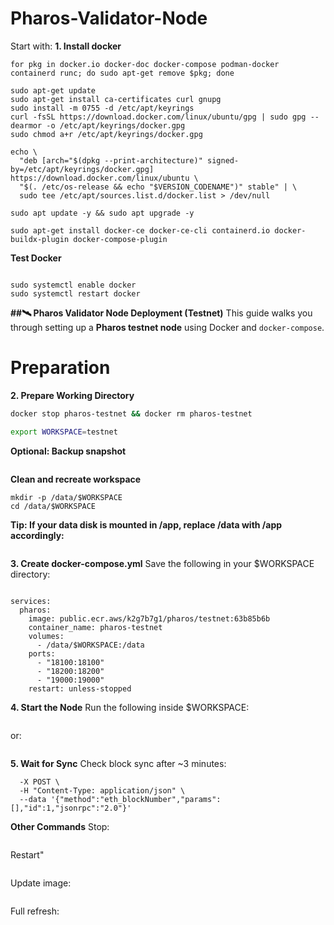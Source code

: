# Pharos-Validator-Node
Start with:
**1. Install docker** 
```sudo apt update -y && sudo apt upgrade -y
for pkg in docker.io docker-doc docker-compose podman-docker containerd runc; do sudo apt-get remove $pkg; done

sudo apt-get update
sudo apt-get install ca-certificates curl gnupg
sudo install -m 0755 -d /etc/apt/keyrings
curl -fsSL https://download.docker.com/linux/ubuntu/gpg | sudo gpg --dearmor -o /etc/apt/keyrings/docker.gpg
sudo chmod a+r /etc/apt/keyrings/docker.gpg

echo \
  "deb [arch="$(dpkg --print-architecture)" signed-by=/etc/apt/keyrings/docker.gpg] https://download.docker.com/linux/ubuntu \
  "$(. /etc/os-release && echo "$VERSION_CODENAME")" stable" | \
  sudo tee /etc/apt/sources.list.d/docker.list > /dev/null

sudo apt update -y && sudo apt upgrade -y

sudo apt-get install docker-ce docker-ce-cli containerd.io docker-buildx-plugin docker-compose-plugin
```

**Test Docker** 
```sudo docker run hello-world

sudo systemctl enable docker
sudo systemctl restart docker
```

**##🛰️ Pharos Validator Node Deployment (Testnet)**
This guide walks you through setting up a **Pharos testnet node** using Docker and `docker-compose`.

# Preparation
**2. Prepare Working Directory** 
```bash
docker stop pharos-testnet && docker rm pharos-testnet

export WORKSPACE=testnet
```
**Optional: Backup snapshot**
```mv /data/$WORKSPACE/pharos-node/domain/light/data/public/ /data/
```

**Clean and recreate workspace** 
```rm -rf /data/$WORKSPACE
mkdir -p /data/$WORKSPACE
cd /data/$WORKSPACE
```

**Tip: If your data disk is mounted in /app, replace /data with /app accordingly:**
```mkdir /app/$WORKSPACE
```

**3. Create docker-compose.yml** 
Save the following in your $WORKSPACE directory:
```version: '3'

services:
  pharos:
    image: public.ecr.aws/k2g7b7g1/pharos/testnet:63b85b6b
    container_name: pharos-testnet
    volumes:
      - /data/$WORKSPACE:/data
    ports:
      - "18100:18100"
      - "18200:18200"
      - "19000:19000"
    restart: unless-stopped
```

**4. Start the Node** 
Run the following inside $WORKSPACE:
```docker-compose up -d
```
 or:
```docker compose up -d
```

**5. Wait for Sync** 
Check block sync after ~3 minutes:
```curl 127.0.0.1:18100/ \
  -X POST \
  -H "Content-Type: application/json" \
  --data '{"method":"eth_blockNumber","params":[],"id":1,"jsonrpc":"2.0"}'
```

**Other Commands** 
 Stop:
```docker-compose stop
```
Restart"
```docker-compose restart
```
Update image:
```docker-compose pull
```
Full refresh:
```docker-compose down && docker-compose up -d
```


